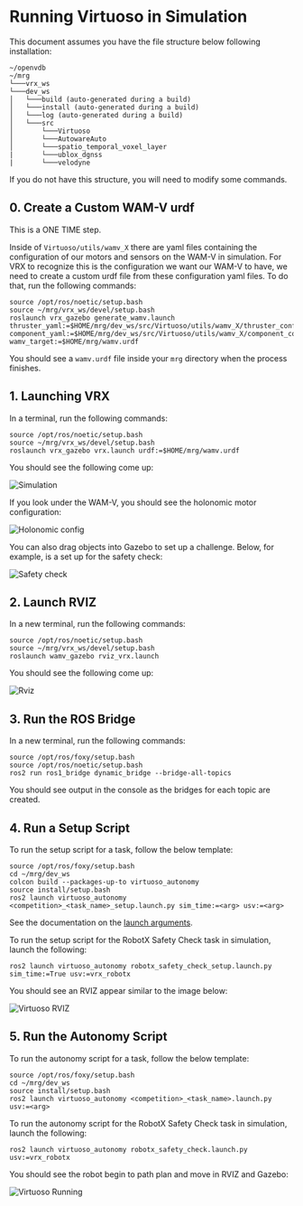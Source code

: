 # Running Virtuoso in Simulation

This document assumes you have the file structure below following installation:
```
~/openvdb
~/mrg
└───vrx_ws 
└───dev_ws
│   └───build (auto-generated during a build)
│   └───install (auto-generated during a build)
│   └───log (auto-generated during a build)
│   └───src
│       └───Virtuoso
│       └───AutowareAuto
│       └───spatio_temporal_voxel_layer
|       └───ublox_dgnss
|       └───velodyne
```
If you do not have this structure, you will need to modify some commands.

## 0. Create a Custom WAM-V urdf

This is a ONE TIME step. 

Inside of `Virtuoso/utils/wamv_X` there are yaml files containing the configuration of our motors and sensors on the WAM-V in simulation. For VRX to recognize this is the configuration we want our WAM-V to have, we need to create a custom urdf file from these configuration yaml files. To do that, run the following commands: 

```
source /opt/ros/noetic/setup.bash
source ~/mrg/vrx_ws/devel/setup.bash
roslaunch vrx_gazebo generate_wamv.launch thruster_yaml:=$HOME/mrg/dev_ws/src/Virtuoso/utils/wamv_X/thruster_config.yaml  component_yaml:=$HOME/mrg/dev_ws/src/Virtuoso/utils/wamv_X/component_config.yaml wamv_target:=$HOME/mrg/wamv.urdf
```

You should see a `wamv.urdf` file inside your `mrg` directory when the process finishes.

## 1. Launching VRX

In a terminal, run the following commands:

```
source /opt/ros/noetic/setup.bash
source ~/mrg/vrx_ws/devel/setup.bash
roslaunch vrx_gazebo vrx.launch urdf:=$HOME/mrg/wamv.urdf
```

You should see the following come up:

![Simulation](/documentation/images/rws1.png)

If you look under the WAM-V, you should see the holonomic motor configuration:

![Holonomic config](/documentation/images/rws2.png)

You can also drag objects into Gazebo to set up a challenge. Below, for example, is a set up for the safety check:

![Safety check](/documentation/images/rws3.png)

## 2. Launch RVIZ

In a new terminal, run the following commands:

```
source /opt/ros/noetic/setup.bash
source ~/mrg/vrx_ws/devel/setup.bash
roslaunch wamv_gazebo rviz_vrx.launch
```

You should see the following come up:

![Rviz](/documentation/images/rws4.png)

## 3. Run the ROS Bridge

In a new terminal, run the following commands:

```
source /opt/ros/foxy/setup.bash
source /opt/ros/noetic/setup.bash
ros2 run ros1_bridge dynamic_bridge --bridge-all-topics
```

You should see output in the console as the bridges for each topic are created.

## 4. Run a Setup Script

To run the setup script for a task, follow the below template:

```
source /opt/ros/foxy/setup.bash
cd ~/mrg/dev_ws
colcon build --packages-up-to virtuoso_autonomy
source install/setup.bash
ros2 launch virtuoso_autonomy <competition>_<task_name>_setup.launch.py sim_time:=<arg> usv:=<arg>
```

See the documentation on the [launch arguments](/documentation/launch-arguments.md).

To run the setup script for the RobotX Safety Check task in simulation, launch the following:

```
ros2 launch virtuoso_autonomy robotx_safety_check_setup.launch.py sim_time:=True usv:=vrx_robotx
```

You should see an RVIZ appear similar to the image below:

![Virtuoso RVIZ](/documentation/images/rws5.png)

## 5. Run the Autonomy Script

To run the autonomy script for a task, follow the below template:

```
source /opt/ros/foxy/setup.bash
cd ~/mrg/dev_ws
source install/setup.bash
ros2 launch virtuoso_autonomy <competition>_<task_name>.launch.py usv:=<arg>
```

To run the autonomy script for the RobotX Safety Check task in simulation, launch the following:

```
ros2 launch virtuoso_autonomy robotx_safety_check.launch.py usv:=vrx_robotx
```

You should see the robot begin to path plan and move in RVIZ and Gazebo:

![Virtuoso Running](/documentation/images/rws6.png)
